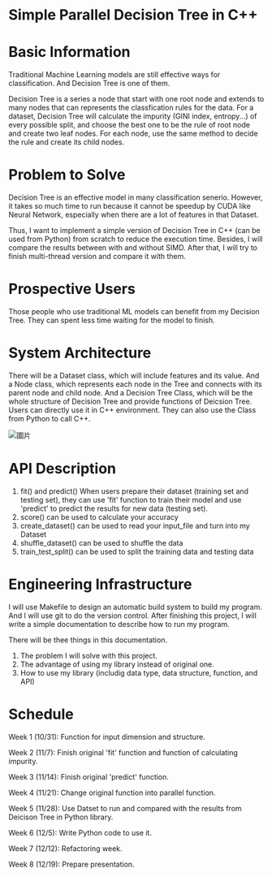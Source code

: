 Simple Parallel Decision Tree in C++
====

# Basic Information
Traditional Machine Learning models are still effective ways for classification.
And Decision Tree is one of them.

Decision Tree is a series a node that start with one root node and extends to many nodes that can represents the classfication rules for the data.
For a dataset, Decision Tree will calculate the impurity (GINI index, entropy...) of every possible split, and choose the best one to be the rule of root node and create two leaf nodes.
For each node, use the same method to decide the rule and create its child nodes.


# Problem to Solve
Decision Tree is an effective model in many classification senerio. However, it takes so much time to run because it cannot be speedup by CUDA like Neural Network, especially when there are a lot of features in that Dataset.


Thus, I want to implement a simple version of Decision Tree in C++ (can be used from Python) from scratch to reduce the execution time. 
Besides, I will compare the results between with and without SIMD.
After that, I will try to finish multi-thread version and compare it with them.

# Prospective Users
Those people who use traditional ML models can benefit from my Decision Tree. 
They can spent less time waiting for the model to finish.

# System Architecture
There will be a Dataset class, which will include features and its value.
And a Node class, which represents each node in the Tree and connects with its parent node and child node. 
And a Decision Tree Class, which will be the whole structure of Decision Tree and provide functions of Deicsion Tree.
Users can directly use it in C++ environment.
They can also use the Class from Python to call C++.

![圖片](https://user-images.githubusercontent.com/48217854/191674196-1f18d71c-bfbc-4cde-80e3-50b8258263b7.png)


# API Description
1. fit() and predict()
When users prepare their dataset (training set and testing set), they can use 'fit' function to train their model and use 'predict' to predict the results for new data (testing set).
2. score() can be used to calculate your accuracy
3. create_dataset() can be used to read your input_file and turn into my Dataset
4. shuffle_dataset() can be used to shuffle the data 
5. train_test_split() can be used to split the training data and testing data



# Engineering Infrastructure
I will use Makefile to design an automatic build system to build my program.
And I will use git to do the version control.
After finishing this project, I will write a simple documentation to describe how to run my program.

There will be thee things in this documentation.
1. The problem I will solve with this project.
2. The advantage of using my library instead of original one.
3. How to use my library (includig data type, data structure, function, and API)

# Schedule
Week 1 (10/31): Function for input dimension and structure.

Week 2 (11/7):  Finish original 'fit' function and function of calculating impurity.

Week 3 (11/14): Finish original 'predict' function.

Week 4 (11/21): Change original function into parallel function.

Week 5 (11/28): Use Datset to run and compared with the results from Deicison Tree in Python library.

Week 6 (12/5): Write Python code to use it. 

Week 7 (12/12): Refactoring week.

Week 8 (12/19): Prepare presentation.


